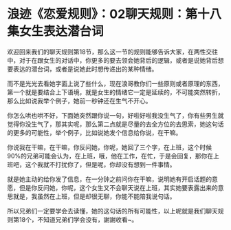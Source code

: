 # 浪迹《恋爱规则》：02聊天规则：第十八集女生表达潜台词

欢迎回来我们的聊天规则第18节，那么这一节的规则能够告诉大家，在两性交往中，对于在跟女生的对话中，你更多的要去领会她背后的逻辑，或者是说她背后想要表达的潜台词，或者是说她此时想传递出的某种情绪。

而不是光光去看她字面上说了些什么，现在浪哥教你们一些原则或者原理的东西，第一个就是要结合上下语境，就是女生的情绪它一定是延续的，不可能突然转折，那么比如说我举个例子，她前一秒钟还在生气不开心。

你怎么哄也哄不好，下面她突然跟你说一句，好啦好啦我没生气了，你有些男生就觉得你没生气了，那其实呢，那么第二点就是尽量的去全方位的去思索，她这句话的更多的可能性，举个例子，比如说她发个信息给你说，在干嘛。

你说我在干嘛，在干嘛，你反问她，你呢，她回了三个字，在上班，这个时候90%的兄弟可能会认为，在上班，哦，他在工作，在忙，于是会回复，那你在上班吧，这个我就不打扰你了，但是呢，你却没有想到一件事情。

就是她主动的给你发了信息，在一分钟之前问你在干嘛，说明她有开启话题的意愿，但是你反问她，你呢，这个女生又不会聊天说在上班，其实她要表露出来的意思就是，我虽然在上班，但是却很无聊，你能不能陪我说句话。

所以兄弟们一定要学会去读懂，她的这句话的所有可能性，以上呢就是我们聊天规则第18个，不知道兄弟们学会没有，謝謝收看~。


